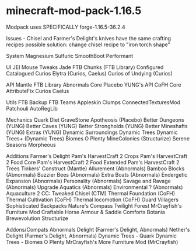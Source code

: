 # minecraft-mod-pack-1.16.5

Modpack uses SPECIFICALLY forge-1.16.5-36.2.4

Issues
    - Chisel and Farmer's Delight's knives have the same crafting recipes
        possible solution: change chisel recipe to "iron torch shape"

System
    Magnesium
    Sulfuric
    SmoothBoot
    Performant

UI
    JEI
    Mouse Tweaks
    Jade
    FTB Chunks (FTB Library)
    Configured
    Catalogued
    Curios Elytra (Curios, Caelus)
    Curios of Undying (Curios)

API
    Mantle
    FTB Library
    Abnormals Core
    Placebo
    YUNG's API
    CoFH Core
    AttributeFix
    Curios
    Caelus

Utils
    FTB Backup
    FTB Teams
    Appleskin
    Clumps
    ConnectedTexturesMod
    Patchouli
    AutoRegLib

Mechanics
    Quark
    Diet
    GraveStone
    Apotheosis (Placebo)
    Better Dungeons (YUNG)
    Better Caves (YUNG)
    Better Strongholds (YUNG)
    Better Mineshafts (YUNG)
    Extras (YUNG)
    Dynamic Surroundings
    Dynamic Trees
    Dynamic Trees+ (Dynamic Trees)
    Biomes O Plenty
    MineColonies (Structurize)
    Serene Seasons
    Morpheous

Additions
    Farmer's Delight
    Pam's HarvestCraft 2 Crops
    Pam's HarvestCraft 2 Food Core
    Pam's HarvestCraft 2 Food Extended
    Pam's HarvestCraft 2 Trees
    Tinkers' Construct (Mantle)
    Allurement (Abnormals)
    Bamboo Blocks (Abnormals)
    Buzzier Bees (Abnormals)
    Extra Boats (Abnormals)
    Endergetic Expansion (Abnormals)
    Personality (Abnormals)
    Savage and Ravage (Abnormals)
    Upgrade Aquatics (Abnormals)
    Environmental ? (Abnormals)
    Aquaculture 2
    CC: Tweaked
    Chisel (CTM)
    Thermal Foundation (CoFH)
    Thermal Cultivation (CoFH)
    Thermal locomotion (CoFH)
    Guard Villagers
    Sophisticated Backpacks
    Nature's Compass
    Twilight Forest
    MrCrayfish's Furniture Mod
    Craftable Horse Armour & Saddle
    Comforts
    Botania
    Brewevolution
    Structurize

Addons/Compats
    Abnormals Delight (Farmer's Delight, Abnormals)
    Nether's Delight (Farmer's Delight, Abnormals)
    Dynamic Trees - Quark
    Dynamic Trees - Biomes O Plenty
    MrCrayfish's More Furniture Mod (MrCrayfish)
